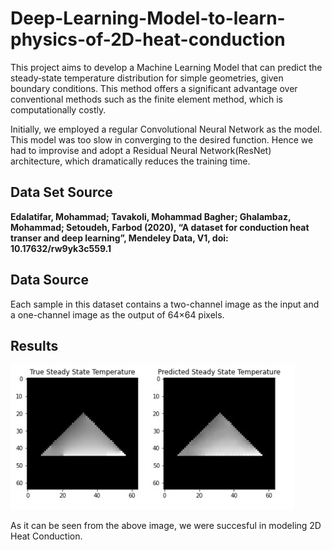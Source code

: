 # Deep-Learning-Model-to-learn-physics-of-2D-heat-conduction

This project aims to develop a Machine Learning Model that can predict the steady‐state temperature distribution for simple geometries, given boundary conditions. This method offers a significant advantage over conventional methods such as the finite element method, which is computationally costly.

Initially, we employed a regular Convolutional Neural Network as the model. This model was too slow in converging to the desired function. Hence we had to improvise and adopt a Residual Neural Network(ResNet) architecture, which dramatically reduces the training time.

## Data Set Source
**Edalatifar, Mohammad; Tavakoli, Mohammad Bagher; Ghalambaz, Mohammad; Setoudeh, Farbod (2020),
“A dataset for conduction heat transer and deep learning”, Mendeley Data, V1, doi: 10.17632/rw9yk3c559.1**

## Data Source
Each sample in this dataset contains a two-channel image as the input and a one-channel image as the output of 64×64 pixels.

## Results

![True-vs-Predicted](https://raw.githubusercontent.com/HarshitMeda/Deep-Learning-Model-to-learn-physics-of-2D-heat-conduction/main/true_vs_predicted.jpg)

As it can be seen from the above image, we were succesful in modeling 2D Heat Conduction.

